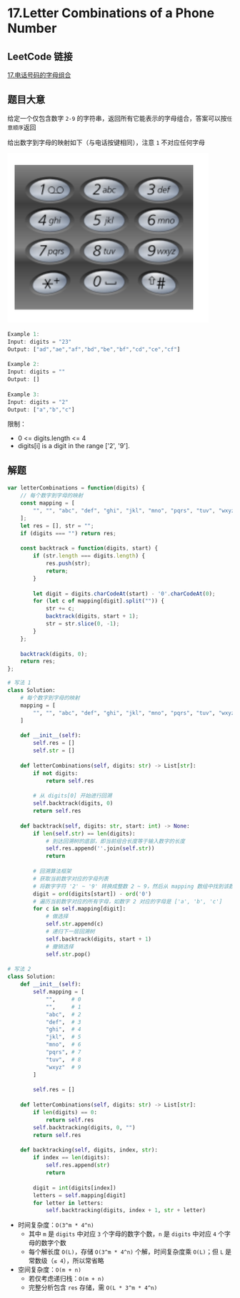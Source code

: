 # 17.Letter Combinations of a Phone Number

## LeetCode 链接

[17.电话号码的字母组合](https://leetcode.cn/problems/letter-combinations-of-a-phone-number/)

## 题目大意

给定一个仅包含数字 `2-9` 的字符串，返回所有它能表示的字母组合，答案可以按`任意顺序`返回

给出数字到字母的映射如下（与电话按键相同），注意 `1` 不对应任何字母

![alt text](images/example17.png)

```js
Example 1:
Input: digits = "23"
Output: ["ad","ae","af","bd","be","bf","cd","ce","cf"]

Example 2:
Input: digits = ""
Output: []

Example 3:
Input: digits = "2"
Output: ["a","b","c"]
```

限制：
- 0 <= digits.length <= 4
- digits[i] is a digit in the range ['2', '9'].

## 解题

```js
var letterCombinations = function(digits) {
    // 每个数字到字母的映射
    const mapping = [
        "", "", "abc", "def", "ghi", "jkl", "mno", "pqrs", "tuv", "wxyz"
    ];
    let res = [], str = "";
    if (digits === "") return res;

    const backtrack = function(digits, start) {
        if (str.length === digits.length) {
            res.push(str);
            return;
        }

        let digit = digits.charCodeAt(start) - '0'.charCodeAt(0);
        for (let c of mapping[digit].split("")) {
            str += c;
            backtrack(digits, start + 1);
            str = str.slice(0, -1);
        }
    };

    backtrack(digits, 0);
    return res;
};
```
```python
# 写法 1
class Solution:
    # 每个数字到字母的映射
    mapping = [
        "", "", "abc", "def", "ghi", "jkl", "mno", "pqrs", "tuv", "wxyz"
    ]

    def __init__(self):
        self.res = []
        self.str = []

    def letterCombinations(self, digits: str) -> List[str]:
        if not digits:
            return self.res
        
        # 从 digits[0] 开始进行回溯
        self.backtrack(digits, 0)
        return self.res
    
    def backtrack(self, digits: str, start: int) -> None:
        if len(self.str) == len(digits):
            # 到达回溯树的底部，即当前组合长度等于输入数字的长度
            self.res.append(''.join(self.str))
            return
        
        # 回溯算法框架
        # 获取当前数字对应的字母列表
        # 将数字字符 '2' ~ '9' 转换成整数 2 ~ 9，然后从 mapping 数组中找到该数字对应的字母列表
        digit = ord(digits[start]) - ord('0')
        # 遍历当前数字对应的所有字母，如数字 2 对应的字母是 ['a', 'b', 'c']
        for c in self.mapping[digit]:
            # 做选择
            self.str.append(c)
            # 递归下一层回溯树
            self.backtrack(digits, start + 1)
            # 撤销选择
            self.str.pop()

# 写法 2
class Solution:
    def __init__(self):
        self.mapping = [
            "",     # 0
            "",     # 1
            "abc",  # 2
            "def",  # 3
            "ghi",  # 4
            "jkl",  # 5
            "mno",  # 6
            "pqrs", # 7
            "tuv",  # 8
            "wxyz"  # 9
        ]

        self.res = []

    def letterCombinations(self, digits: str) -> List[str]:
        if len(digits) == 0:
            return self.res
        self.backtracking(digits, 0, "")
        return self.res
    
    def backtracking(self, digits, index, str):
        if index == len(digits):
            self.res.append(str)
            return

        digit = int(digits[index])
        letters = self.mapping[digit]
        for letter in letters:
            self.backtracking(digits, index + 1, str + letter) 
```

- 时间复杂度：`O(3^m * 4^n)`
  - 其中 `m` 是 `digits` 中对应 `3` 个字母的数字个数，`n` 是 `digits` 中对应 `4` 个字母的数字个数
  - 每个解长度 `O(L)`，存储 `O(3^m * 4^n)` 个解，时间复杂度乘 `O(L)`；但 `L` 是常数级（`≤ 4`），所以常省略
- 空间复杂度：`O(m + n)`
  - 若仅考虑递归栈：`O(m + n)`
  - 完整分析包含 `res` 存储，需 `O(L * 3^m * 4^n)`